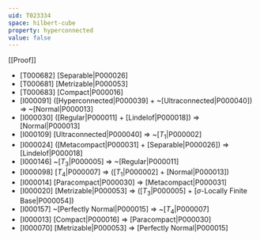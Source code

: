 ```yaml
---
uid: T023334
space: hilbert-cube
property: hyperconnected
value: false
---
```

[[Proof]]

* [T000682] [Separable|P000026]
* [T000681] [Metrizable|P000053]
* [T000683] [Compact|P000016]
* [I000091] ([Hyperconnected|P000039] + ~[Ultraconnected|P000040]) => ~[Normal|P000013]
* [I000030] ([Regular|P000011] + [Lindelof|P000018]) => [Normal|P000013]
* [I000109] [Ultraconnected|P000040] => ~[$T_1$|P000002]
* [I000024] ([Metacompact|P000031] + [Separable|P000026]) => [Lindelof|P000018]
* [I000146] ~[$T_3$|P000005] => ~[Regular|P000011]
* [I000098] [$T_4$|P000007] => ([$T_1$|P000002] + [Normal|P000013])
* [I000014] [Paracompact|P000030] => [Metacompact|P000031]
* [I000020] [Metrizable|P000053] => ([$T_3$|P000005] + [$\sigma$-Locally Finite Base|P000054])
* [I000157] ~[Perfectly Normal|P000015] => ~[$T_4$|P000007]
* [I000013] [Compact|P000016] => [Paracompact|P000030]
* [I000070] [Metrizable|P000053] => [Perfectly Normal|P000015]

